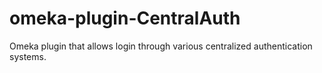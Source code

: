 # omeka-plugin-CentralAuth
Omeka plugin that allows login through various centralized authentication systems.
